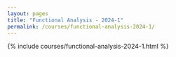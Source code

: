 ```yaml
---
layout: pages
title: "Functional Analysis - 2024-1"
permalink: /courses/functional-analysis-2024-1/
---
```


{% include courses/functional-analysis-2024-1.html %}